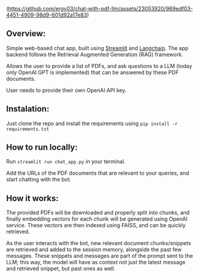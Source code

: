
(https://github.com/ergv03/chat-with-pdf-llm/assets/23053920/969edf03-4451-4909-98d9-601d92a17e83)

## Overview:

Simple web-based chat app, built using [Streamlit](https://streamlit.io/) and [Langchain](https://python.langchain.com/). The app backend follows the Retrieval Augmented Generation (RAG) framework.

Allows the user to provide a list of PDFs, and ask questions to a LLM (today only OpenAI GPT is implemented) that can be answered by these PDF documents.

User needs to provide their own OpenAI API key.

## Instalation:

Just clone the repo and install the requirements using ```pip install -r requirements.txt```

## How to run locally:

Run ```streamlit run chat_app.py``` in your terminal.

Add the URLs of the PDF documents that are relevant to your queries, and start chatting with the bot. 

## How it works:

The provided PDFs will be downloaded and properly split into chunks, and finally embedding vectors for each chunk will be generated using OpenAI service. These vectors are then indexed using FAISS, and can be quickly retrieved.

As the user interacts with the bot, new relevant document chunks/snippets are retrieved and added to the session memory, alongside the past few messages. These snippets and messages are part of the prompt sent to the LLM; this way, the model will have as context not just the latest message and retrieved snippet, but past ones as well.
